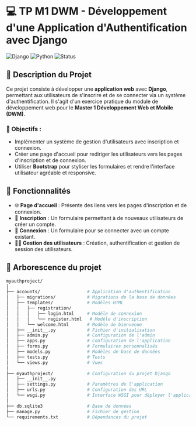 # 💻 TP M1 DWM - Développement d'une Application d'Authentification avec Django

![Django](https://img.shields.io/badge/Django-3.2-green.svg)
![Python](https://img.shields.io/badge/Python-3.12-blue.svg)
![Status](https://img.shields.io/badge/Status-En%20cours-yellow.svg)

## 📑 Description du Projet
Ce projet consiste à développer une **application web** avec **Django**, permettant aux utilisateurs de s'inscrire et de se connecter via un système d'authentification. Il s'agit d'un exercice pratique du module de développement web pour le **Master 1 Développement Web et Mobile (DWM)**.

### 🎯 Objectifs :
- Implémenter un système de gestion d'utilisateurs avec inscription et connexion.
- Créer une page d'accueil pour rediriger les utilisateurs vers les pages d'inscription et de connexion.
- Utiliser **Bootstrap** pour styliser les formulaires et rendre l'interface utilisateur agréable et responsive.

## 🚀 Fonctionnalités
- 🌐 **Page d'accueil** : Présente des liens vers les pages d'inscription et de connexion.
- 🔑 **Inscription** : Un formulaire permettant à de nouveaux utilisateurs de créer un compte.
- 🔐 **Connexion** : Un formulaire pour se connecter avec un compte existant.
- 👨‍💼 **Gestion des utilisateurs** : Création, authentification et gestion de session des utilisateurs.

## 📁 Arborescence du projet
```bash
myauthproject/
│
├── accounts/                  # Application d'authentification
│   ├── migrations/            # Migrations de la base de données
│   ├── templates/             # Modèles HTML
│   │   ├── registration/
│   │   │   ├── login.html     # Modèle de connexion
│   │   │   └── register.html   # Modèle d'inscription
│   │   └── welcome.html       # Modèle de bienvenue
│   ├── __init__.py            # Fichier d'initialisation
│   ├── admin.py               # Configuration de l'admin
│   ├── apps.py                # Configuration de l'application
│   ├── forms.py               # Formulaires personnalisés
│   ├── models.py              # Modèles de base de données
│   ├── tests.py               # Tests
│   └── views.py               # Vues
│
├── myauthproject/             # Configuration du projet Django
│   ├── __init__.py
│   ├── settings.py            # Paramètres de l'application
│   ├── urls.py                # Configuration des URL
│   └── wsgi.py                # Interface WSGI pour déployer l'application
│
├── db.sqlite3                 # Base de données
├── manage.py                  # Fichier de gestion
└── requirements.txt           # Dépendances du projet




